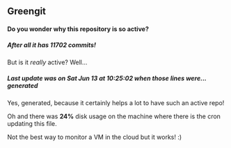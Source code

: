 ## Greengit

#### Do you wonder why this repository is so active?

##### After all it has 11702 commits!

But is it *really* active? Well...

##### Last update was on Sat Jun 13 at 10:25:02 when those lines were... generated

Yes, generated, because it certainly helps a lot to have such an active repo!

Oh and there was **24%** disk usage on the machine
where there is the cron updating this file.

Not the best way to monitor a VM in the cloud but it works! :)
